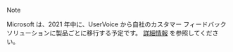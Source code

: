 > [!NOTE]
> Microsoft は、2021 年中に、UserVoice から自社のカスタマー フィードバック ソリューションに製品ごとに移行する予定です。 [詳細情報](https://support.microsoft.com/topic/-pages-430e1a78-e016-472a-a10f-dc2a3df3450a) を参照してください。